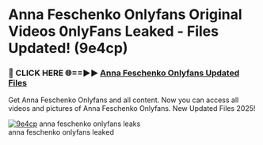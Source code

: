 # Anna Feschenko Onlyfans Original Videos 0nlyFans Leaked - Files Updated! (9e4cp)

<h3>🔴 CLICK HERE 🌐==►► <a href="https://tinyurl.com/ms9xzufz" rel="nofollow">Anna Feschenko Onlyfans Updated Files</a></h3>

Get Anna Feschenko Onlyfans and all content. Now you can access all videos and pictures of Anna Feschenko Onlyfans. New Updated Files 2025!

[![9e4cp](https://i.imgur.com/PQ7UWWw.gif)](https://tinyurl.com/ms9xzufz)
anna feschenko onlyfans leaks<br>
anna feschenko onlyfans leaked